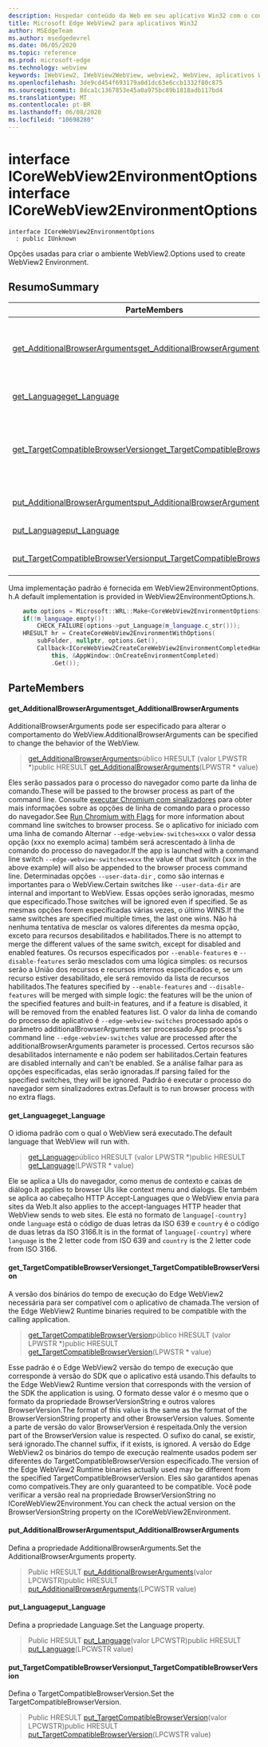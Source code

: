 ```yaml
---
description: Hospedar conteúdo da Web em seu aplicativo Win32 com o controle WebView2 do Microsoft Edge
title: Microsoft Edge WebView2 para aplicativos Win32
author: MSEdgeTeam
ms.author: msedgedevrel
ms.date: 06/05/2020
ms.topic: reference
ms.prod: microsoft-edge
ms.technology: webview
keywords: IWebView2, IWebView2WebView, webview2, WebView, aplicativos Win32, Win32, Edge, ICoreWebView2, ICoreWebView2Controller, controle do navegador, HTML Edge
ms.openlocfilehash: 3de9cd454f693179a0d1dc63e6ccb1332f80c875
ms.sourcegitcommit: 8dca1c1367853e45a0a975bc89b1818adb117bd4
ms.translationtype: MT
ms.contentlocale: pt-BR
ms.lasthandoff: 06/08/2020
ms.locfileid: "10698280"
---
```

# <span data-ttu-id="62e5e-104">interface ICoreWebView2EnvironmentOptions</span><span class="sxs-lookup"><span data-stu-id="62e5e-104">interface ICoreWebView2EnvironmentOptions</span></span> 

```
interface ICoreWebView2EnvironmentOptions
  : public IUnknown
```

<span data-ttu-id="62e5e-105">Opções usadas para criar o ambiente WebView2.</span><span class="sxs-lookup"><span data-stu-id="62e5e-105">Options used to create WebView2 Environment.</span></span>

## <span data-ttu-id="62e5e-106">Resumo</span><span class="sxs-lookup"><span data-stu-id="62e5e-106">Summary</span></span>

 <span data-ttu-id="62e5e-107">Parte</span><span class="sxs-lookup"><span data-stu-id="62e5e-107">Members</span></span>                        | <span data-ttu-id="62e5e-108">Descrições</span><span class="sxs-lookup"><span data-stu-id="62e5e-108">Descriptions</span></span>
--------------------------------|---------------------------------------------
[<span data-ttu-id="62e5e-109">get_AdditionalBrowserArguments</span><span class="sxs-lookup"><span data-stu-id="62e5e-109">get_AdditionalBrowserArguments</span></span>](#get_additionalbrowserarguments) | <span data-ttu-id="62e5e-110">AdditionalBrowserArguments pode ser especificado para alterar o comportamento do WebView.</span><span class="sxs-lookup"><span data-stu-id="62e5e-110">AdditionalBrowserArguments can be specified to change the behavior of the WebView.</span></span>
[<span data-ttu-id="62e5e-111">get_Language</span><span class="sxs-lookup"><span data-stu-id="62e5e-111">get_Language</span></span>](#get_language) | <span data-ttu-id="62e5e-112">O idioma padrão com o qual o WebView será executado.</span><span class="sxs-lookup"><span data-stu-id="62e5e-112">The default language that WebView will run with.</span></span>
[<span data-ttu-id="62e5e-113">get_TargetCompatibleBrowserVersion</span><span class="sxs-lookup"><span data-stu-id="62e5e-113">get_TargetCompatibleBrowserVersion</span></span>](#get_targetcompatiblebrowserversion) | <span data-ttu-id="62e5e-114">A versão dos binários do tempo de execução do Edge WebView2 necessária para ser compatível com o aplicativo de chamada.</span><span class="sxs-lookup"><span data-stu-id="62e5e-114">The version of the Edge WebView2 Runtime binaries required to be compatible with the calling application.</span></span>
[<span data-ttu-id="62e5e-115">put_AdditionalBrowserArguments</span><span class="sxs-lookup"><span data-stu-id="62e5e-115">put_AdditionalBrowserArguments</span></span>](#put_additionalbrowserarguments) | <span data-ttu-id="62e5e-116">Defina a propriedade AdditionalBrowserArguments.</span><span class="sxs-lookup"><span data-stu-id="62e5e-116">Set the AdditionalBrowserArguments property.</span></span>
[<span data-ttu-id="62e5e-117">put_Language</span><span class="sxs-lookup"><span data-stu-id="62e5e-117">put_Language</span></span>](#put_language) | <span data-ttu-id="62e5e-118">Defina a propriedade Language.</span><span class="sxs-lookup"><span data-stu-id="62e5e-118">Set the Language property.</span></span>
[<span data-ttu-id="62e5e-119">put_TargetCompatibleBrowserVersion</span><span class="sxs-lookup"><span data-stu-id="62e5e-119">put_TargetCompatibleBrowserVersion</span></span>](#put_targetcompatiblebrowserversion) | <span data-ttu-id="62e5e-120">Defina o TargetCompatibleBrowserVersion.</span><span class="sxs-lookup"><span data-stu-id="62e5e-120">Set the TargetCompatibleBrowserVersion.</span></span>

<span data-ttu-id="62e5e-121">Uma implementação padrão é fornecida em WebView2EnvironmentOptions. h.</span><span class="sxs-lookup"><span data-stu-id="62e5e-121">A default implementation is provided in WebView2EnvironmentOptions.h.</span></span>

```cpp
    auto options = Microsoft::WRL::Make<CoreWebView2EnvironmentOptions>();
    if(!m_language.empty())
        CHECK_FAILURE(options->put_Language(m_language.c_str()));
    HRESULT hr = CreateCoreWebView2EnvironmentWithOptions(
        subFolder, nullptr, options.Get(),
        Callback<ICoreWebView2CreateCoreWebView2EnvironmentCompletedHandler>(
            this, &AppWindow::OnCreateEnvironmentCompleted)
            .Get());
```

## <span data-ttu-id="62e5e-122">Parte</span><span class="sxs-lookup"><span data-stu-id="62e5e-122">Members</span></span>

#### <span data-ttu-id="62e5e-123">get_AdditionalBrowserArguments</span><span class="sxs-lookup"><span data-stu-id="62e5e-123">get_AdditionalBrowserArguments</span></span> 

<span data-ttu-id="62e5e-124">AdditionalBrowserArguments pode ser especificado para alterar o comportamento do WebView.</span><span class="sxs-lookup"><span data-stu-id="62e5e-124">AdditionalBrowserArguments can be specified to change the behavior of the WebView.</span></span>

> <span data-ttu-id="62e5e-125">[get_AdditionalBrowserArguments](#get_additionalbrowserarguments)público HRESULT (valor LPWSTR \*)</span><span class="sxs-lookup"><span data-stu-id="62e5e-125">public HRESULT [get_AdditionalBrowserArguments](#get_additionalbrowserarguments)(LPWSTR \* value)</span></span>

<span data-ttu-id="62e5e-126">Eles serão passados para o processo do navegador como parte da linha de comando.</span><span class="sxs-lookup"><span data-stu-id="62e5e-126">These will be passed to the browser process as part of the command line.</span></span> <span data-ttu-id="62e5e-127">Consulte [executar Chromium com sinalizadores](https://aka.ms/RunChromiumWithFlags) para obter mais informações sobre as opções de linha de comando para o processo do navegador.</span><span class="sxs-lookup"><span data-stu-id="62e5e-127">See [Run Chromium with Flags](https://aka.ms/RunChromiumWithFlags) for more information about command line switches to browser process.</span></span> <span data-ttu-id="62e5e-128">Se o aplicativo for iniciado com uma linha de comando Alternar `--edge-webview-switches=xxx` o valor dessa opção (xxx no exemplo acima) também será acrescentado à linha de comando do processo do navegador.</span><span class="sxs-lookup"><span data-stu-id="62e5e-128">If the app is launched with a command line switch `--edge-webview-switches=xxx` the value of that switch (xxx in the above example) will also be appended to the browser process command line.</span></span> <span data-ttu-id="62e5e-129">Determinadas opções `--user-data-dir` , como são internas e importantes para o WebView.</span><span class="sxs-lookup"><span data-stu-id="62e5e-129">Certain switches like `--user-data-dir` are internal and important to WebView.</span></span> <span data-ttu-id="62e5e-130">Essas opções serão ignoradas, mesmo que especificado.</span><span class="sxs-lookup"><span data-stu-id="62e5e-130">Those switches will be ignored even if specified.</span></span> <span data-ttu-id="62e5e-131">Se as mesmas opções forem especificadas várias vezes, o último WINS.</span><span class="sxs-lookup"><span data-stu-id="62e5e-131">If the same switches are specified multiple times, the last one wins.</span></span> <span data-ttu-id="62e5e-132">Não há nenhuma tentativa de mesclar os valores diferentes da mesma opção, exceto para recursos desabilitados e habilitados.</span><span class="sxs-lookup"><span data-stu-id="62e5e-132">There is no attempt to merge the different values of the same switch, except for disabled and enabled features.</span></span> <span data-ttu-id="62e5e-133">Os recursos especificados por `--enable-features` e `--disable-features` serão mesclados com uma lógica simples: os recursos serão a União dos recursos e recursos internos especificados e, se um recurso estiver desabilitado, ele será removido da lista de recursos habilitados.</span><span class="sxs-lookup"><span data-stu-id="62e5e-133">The features specified by `--enable-features` and `--disable-features` will be merged with simple logic: the features will be the union of the specified features and built-in features, and if a feature is disabled, it will be removed from the enabled features list.</span></span> <span data-ttu-id="62e5e-134">O valor da linha de comando do processo de aplicativo é `--edge-webview-switches` processado após o parâmetro additionalBrowserArguments ser processado.</span><span class="sxs-lookup"><span data-stu-id="62e5e-134">App process's command line `--edge-webview-switches` value are processed after the additionalBrowserArguments parameter is processed.</span></span> <span data-ttu-id="62e5e-135">Certos recursos são desabilitados internamente e não podem ser habilitados.</span><span class="sxs-lookup"><span data-stu-id="62e5e-135">Certain features are disabled internally and can't be enabled.</span></span> <span data-ttu-id="62e5e-136">Se a análise falhar para as opções especificadas, elas serão ignoradas.</span><span class="sxs-lookup"><span data-stu-id="62e5e-136">If parsing failed for the specified switches, they will be ignored.</span></span> <span data-ttu-id="62e5e-137">Padrão é executar o processo do navegador sem sinalizadores extras.</span><span class="sxs-lookup"><span data-stu-id="62e5e-137">Default is to run browser process with no extra flags.</span></span>

#### <span data-ttu-id="62e5e-138">get_Language</span><span class="sxs-lookup"><span data-stu-id="62e5e-138">get_Language</span></span> 

<span data-ttu-id="62e5e-139">O idioma padrão com o qual o WebView será executado.</span><span class="sxs-lookup"><span data-stu-id="62e5e-139">The default language that WebView will run with.</span></span>

> <span data-ttu-id="62e5e-140">[get_Language](#get_language)público HRESULT (valor LPWSTR \*)</span><span class="sxs-lookup"><span data-stu-id="62e5e-140">public HRESULT [get_Language](#get_language)(LPWSTR \* value)</span></span>

<span data-ttu-id="62e5e-141">Ele se aplica a UIs do navegador, como menus de contexto e caixas de diálogo.</span><span class="sxs-lookup"><span data-stu-id="62e5e-141">It applies to browser UIs like context menu and dialogs.</span></span> <span data-ttu-id="62e5e-142">Ele também se aplica ao cabeçalho HTTP Accept-Languages que o WebView envia para sites da Web.</span><span class="sxs-lookup"><span data-stu-id="62e5e-142">It also applies to the accept-languages HTTP header that WebView sends to web sites.</span></span> <span data-ttu-id="62e5e-143">Ele está no formato de `language[-country]` onde `language` está o código de duas letras da ISO 639 e `country` é o código de duas letras da ISO 3166.</span><span class="sxs-lookup"><span data-stu-id="62e5e-143">It is in the format of `language[-country]` where `language` is the 2 letter code from ISO 639 and `country` is the 2 letter code from ISO 3166.</span></span>

#### <span data-ttu-id="62e5e-144">get_TargetCompatibleBrowserVersion</span><span class="sxs-lookup"><span data-stu-id="62e5e-144">get_TargetCompatibleBrowserVersion</span></span> 

<span data-ttu-id="62e5e-145">A versão dos binários do tempo de execução do Edge WebView2 necessária para ser compatível com o aplicativo de chamada.</span><span class="sxs-lookup"><span data-stu-id="62e5e-145">The version of the Edge WebView2 Runtime binaries required to be compatible with the calling application.</span></span>

> <span data-ttu-id="62e5e-146">[get_TargetCompatibleBrowserVersion](#get_targetcompatiblebrowserversion)público HRESULT (valor LPWSTR \*)</span><span class="sxs-lookup"><span data-stu-id="62e5e-146">public HRESULT [get_TargetCompatibleBrowserVersion](#get_targetcompatiblebrowserversion)(LPWSTR \* value)</span></span>

<span data-ttu-id="62e5e-147">Esse padrão é o Edge WebView2 versão do tempo de execução que corresponde à versão do SDK que o aplicativo está usando.</span><span class="sxs-lookup"><span data-stu-id="62e5e-147">This defaults to the Edge WebView2 Runtime version that corresponds with the version of the SDK the application is using.</span></span> <span data-ttu-id="62e5e-148">O formato desse valor é o mesmo que o formato da propriedade BrowserVersionString e outros valores BrowserVersion.</span><span class="sxs-lookup"><span data-stu-id="62e5e-148">The format of this value is the same as the format of the BrowserVersionString property and other BrowserVersion values.</span></span> <span data-ttu-id="62e5e-149">Somente a parte de versão do valor BrowserVersion é respeitada.</span><span class="sxs-lookup"><span data-stu-id="62e5e-149">Only the version part of the BrowserVersion value is respected.</span></span> <span data-ttu-id="62e5e-150">O sufixo do canal, se existir, será ignorado.</span><span class="sxs-lookup"><span data-stu-id="62e5e-150">The channel suffix, if it exists, is ignored.</span></span> <span data-ttu-id="62e5e-151">A versão do Edge WebView2 os binários do tempo de execução realmente usados podem ser diferentes do TargetCompatibleBrowserVersion especificado.</span><span class="sxs-lookup"><span data-stu-id="62e5e-151">The version of the Edge WebView2 Runtime binaries actually used may be different from the specified TargetCompatibleBrowserVersion.</span></span> <span data-ttu-id="62e5e-152">Eles são garantidos apenas como compatíveis.</span><span class="sxs-lookup"><span data-stu-id="62e5e-152">They are only guaranteed to be compatible.</span></span> <span data-ttu-id="62e5e-153">Você pode verificar a versão real na propriedade BrowserVersionString no ICoreWebView2Environment.</span><span class="sxs-lookup"><span data-stu-id="62e5e-153">You can check the actual version on the BrowserVersionString property on the ICoreWebView2Environment.</span></span>

#### <span data-ttu-id="62e5e-154">put_AdditionalBrowserArguments</span><span class="sxs-lookup"><span data-stu-id="62e5e-154">put_AdditionalBrowserArguments</span></span> 

<span data-ttu-id="62e5e-155">Defina a propriedade AdditionalBrowserArguments.</span><span class="sxs-lookup"><span data-stu-id="62e5e-155">Set the AdditionalBrowserArguments property.</span></span>

> <span data-ttu-id="62e5e-156">Public HRESULT [put_AdditionalBrowserArguments](#put_additionalbrowserarguments)(valor LPCWSTR)</span><span class="sxs-lookup"><span data-stu-id="62e5e-156">public HRESULT [put_AdditionalBrowserArguments](#put_additionalbrowserarguments)(LPCWSTR value)</span></span>

#### <span data-ttu-id="62e5e-157">put_Language</span><span class="sxs-lookup"><span data-stu-id="62e5e-157">put_Language</span></span> 

<span data-ttu-id="62e5e-158">Defina a propriedade Language.</span><span class="sxs-lookup"><span data-stu-id="62e5e-158">Set the Language property.</span></span>

> <span data-ttu-id="62e5e-159">Public HRESULT [put_Language](#put_language)(valor LPCWSTR)</span><span class="sxs-lookup"><span data-stu-id="62e5e-159">public HRESULT [put_Language](#put_language)(LPCWSTR value)</span></span>

#### <span data-ttu-id="62e5e-160">put_TargetCompatibleBrowserVersion</span><span class="sxs-lookup"><span data-stu-id="62e5e-160">put_TargetCompatibleBrowserVersion</span></span> 

<span data-ttu-id="62e5e-161">Defina o TargetCompatibleBrowserVersion.</span><span class="sxs-lookup"><span data-stu-id="62e5e-161">Set the TargetCompatibleBrowserVersion.</span></span>

> <span data-ttu-id="62e5e-162">Public HRESULT [put_TargetCompatibleBrowserVersion](#put_targetcompatiblebrowserversion)(valor LPCWSTR)</span><span class="sxs-lookup"><span data-stu-id="62e5e-162">public HRESULT [put_TargetCompatibleBrowserVersion](#put_targetcompatiblebrowserversion)(LPCWSTR value)</span></span>

